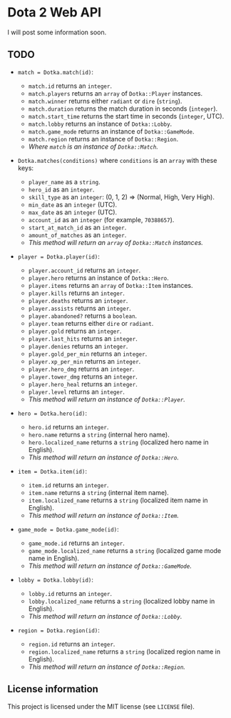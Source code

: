 # Dota 2 Web API

I will post some information soon.

## TODO

- `match = Dotka.match(id)`:
	- `match.id` returns an `integer`.
	- `match.players` returns an `array` of `Dotka::Player` instances.
	- `match.winner` returns either `radiant` or `dire` (`string`).
	- `match.duration` returns the match duration in seconds (`integer`).
	- `match.start_time` returns the start time in seconds (`integer`, UTC).
	- `match.lobby` returns an instance of `Dotka::Lobby`.
	- `match.game_mode` returns an instance of `Dotka::GameMode`.
	- `match.region` returns an instance of `Dotka::Region`.
	- *Where `match` is an instance of `Dotka::Match`.*

- `Dotka.matches(conditions)` where `conditions` is an `array` with these keys:
	- `player_name` as a `string`.
	- `hero_id` as an `integer`.
	- `skill_type` as an `integer`: (0, 1, 2) => (Normal, High, Very High).
	- `min_date` as an `integer` (UTC).
	- `max_date` as an `integer` (UTC).
	- `account_id` as an `integer` (for example, `70388657`).
	- `start_at_match_id` as an `integer`.
	- `amount_of_matches` as an `integer`.
	- *This method will return an `array` of `Dotka::Match` instances.*

- `player = Dotka.player(id)`:
	- `player.account_id` returns an `integer`.
	- `player.hero` returns an instance of `Dotka::Hero`.
	- `player.items` returns an `array` of `Dotka::Item` instances.
	- `player.kills` returns an `integer`.
	- `player.deaths` returns an `integer`.
	- `player.assists` returns an `integer`.
	- `player.abandoned?` returns a `boolean`.
	- `player.team` returns either `dire` or `radiant`.
	- `player.gold` returns an `integer`.
	- `player.last_hits` returns an `integer`.
	- `player.denies` returns an `integer`.
	- `player.gold_per_min` returns an `integer`.
	- `player.xp_per_min` returns an `integer`.
	- `player.hero_dmg` returns an `integer`.
	- `player.tower_dmg` returns an `integer`.
	- `player.hero_heal` returns an `integer`.
	- `player.level` returns an `integer`.
	- *This method will return an instance of `Dotka::Player`.*

- `hero = Dotka.hero(id)`:
	- `hero.id` returns an `integer`.
	- `hero.name` returns a `string` (internal hero name).
	- `hero.localized_name` returns a `string` (localized hero name in English).
	- *This method will return an instance of `Dotka::Hero`.*

- `item = Dotka.item(id)`:
	- `item.id` returns an `integer`.
	- `item.name` returns a `string` (internal item name).
	- `item.localized_name` returns a `string` (localized item name in English).
	- *This method will return an instance of `Dotka::Item`.*

- `game_mode = Dotka.game_mode(id)`:
	- `game_mode.id` returns an `integer`.
	- `game_mode.localized_name` returns a `string` (localized game mode name in English).
	- *This method will return an instance of `Dotka::GameMode`.*

- `lobby = Dotka.lobby(id)`:
	- `lobby.id` returns an `integer`.
	- `lobby.localized_name` returns a `string` (localized lobby name in English).
	- *This method will return an instance of `Dotka::Lobby`.*

- `region = Dotka.region(id)`:
	- `region.id` returns an `integer`.
	- `region.localized_name` returns a `string` (localized region name in English).
	- *This method will return an instance of `Dotka::Region`.*

## License information

This project is licensed under the MIT license (see `LICENSE` file).
